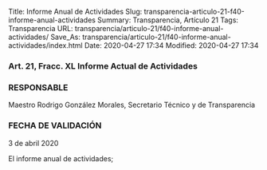 Title: Informe Anual de Actividades
Slug: transparencia-articulo-21-f40-informe-anual-actividades
Summary: Transparencia, Artículo 21
Tags: Transparencia
URL: transparencia/articulo-21/f40-informe-anual-actividades/
Save_As: transparencia/articulo-21/f40-informe-anual-actividades/index.html
Date: 2020-04-27 17:34
Modified: 2020-04-27 17:34


### Art. 21, Fracc. XL Informe Actual de Actividades 

### RESPONSABLE

Maestro Rodrigo González Morales, Secretario Técnico y de Transparencia

### FECHA DE VALIDACIÓN

3 de abril 2020

El informe anual de actividades;


